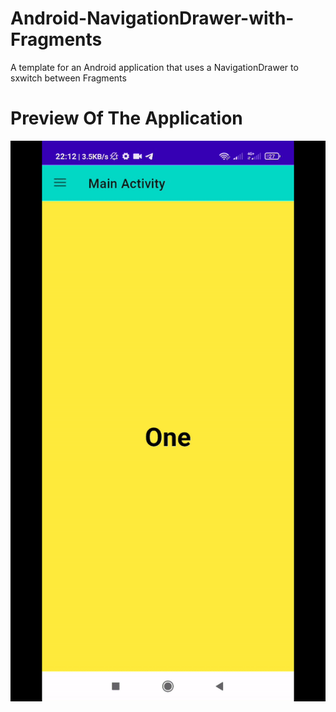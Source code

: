 # Android-NavigationDrawer-with-Fragments
A template for an Android application that uses a NavigationDrawer to sxwitch between Fragments
# Preview Of The Application
![Preview Of the App](https://github.com/MossaabDev/Android-NavigationDrawer-with-Fragments/blob/master/app/src/main/res/drawable/ezgif.com-video-to-gif.gif?raw=true)

